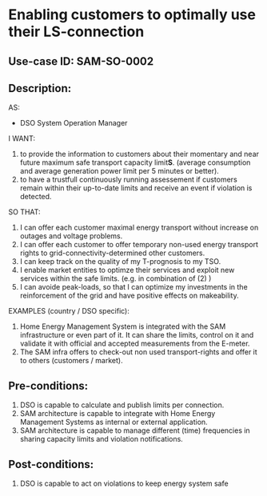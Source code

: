 # Enabling customers to optimally use their LS-connection

## Use-case ID: SAM-SO-0002

## Description: 
AS:
- DSO System Operation Manager

I WANT: 
1. to provide the information to customers about their momentary and near future maximum safe transport capacity limit**S**. (average consumption and average generation power limit per 5 minutes or better).
2. to have a trustfull continuously running assessement if customers remain within their up-to-date limits and receive an event if violation is detected.
    
SO THAT: 
1. I can offer each customer maximal energy transport without increase on outages and voltage problems.
2. I can offer each customer to offer temporary non-used energy transport rights to grid-connectivity-determined other customers.
3. I can keep track on the quality of my T-prognosis to my TSO.
4. I enable market entities to optimze their services and exploit new services within the safe limits. (e.g. in combination of (2) )
5. I can avoide peak-loads, so that I can optimize my investments in the reinforcement of the grid and have positive effects on makeability. 

EXAMPLES (country / DSO specific): 
1. Home Energy Management System is integrated with the SAM infrastructure or even part of it. It can share the limits, control on it and validate it with official and accepted measurements from the E-meter.
2. The SAM infra offers to check-out non used transport-rights and offer it to others (customers / market).


## Pre-conditions:
1. DSO is capable to calculate and publish limits per connection.
2. SAM architecture is capable to integrate with Home Energy Management Systems as internal or external application.
3. SAM architecture is capable to manage different (time) frequencies in sharing capacity limits and violation notifications. 


## Post-conditions:
1. DSO is capable to act on violations to keep energy system safe








